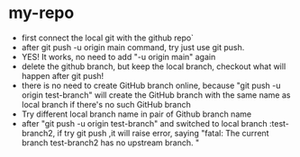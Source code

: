 # my-repo
- first connect the local git with the github repo`
- after git push -u origin main command, try just use git push.
- YES! It works, no need to add "-u origin main" again
- delete the github branch, but keep the local branch, checkout what will happen after git push!
- there is no need to create GitHub branch online, because "git push -u origin test-branch" will create the GitHub branch with the same name as local branch if there's no such GitHub branch 
- Try different local branch name in pair of Github branch name
- after "git push -u origin test-branch" and switched to local branch :test-branch2, if try git push ,it will raise error, saying "fatal: The current branch test-branch2 has no upstream branch. "


